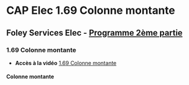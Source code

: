 # CAP Elec 1.69 Colonne montante
## Foley Services Elec - [Programme 2ème partie](../2eme_partie/README.md)

### 1.69 Colonne montante

- **Accès à la vidéo** [1.69 Colonne montante](https://youtu.be/KrRZw7bWsGU)

#### Colonne montante

